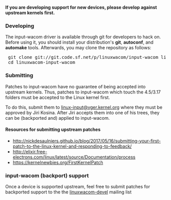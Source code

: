 **If you are developing support for new devices, please develop against upstream kernels first.**

### Developing ###

The input-wacom driver is available through git for developers to hack on. Before using it, you should install your distribution's **git**, **autoconf**, and **automake** tools. Afterwards, you may clone the repository as follows:

<pre>
 git clone git://git.code.sf.net/p/linuxwacom/input-wacom linuxwacom-input-wacom
 cd linuxwacom-input-wacom
</pre>

### Submitting ###
Patches to input-wacom have no guarantee of being accepted into upstream kernels. Thus, patches to input-wacom which touch the 4.5/3.17 folders must be accepted to the Linux kernel first.

To do this, submit them to [linux-input@vger.kernel.org](http://vger.kernel.org/vger-lists.html#linux-input) where they must be approved by Jiri Kosina. After Jiri accepts them into one of his trees, they can be (backported and) applied to input-wacom.

#### Resources for submitting upstream patches ####

* http://nickdesaulniers.github.io/blog/2017/05/16/submitting-your-first-patch-to-the-linux-kernel-and-responding-to-feedback/
* http://elixir.free-electrons.com/linux/latest/source/Documentation/process
* https://kernelnewbies.org/FirstKernelPatch

### input-wacom (backport) support ###

Once a device is supported upstream, feel free to submit patches for backported support to the the [linuxwacom-devel](https://lists.sourceforge.net/lists/listinfo/linuxwacom-devel) mailing list



